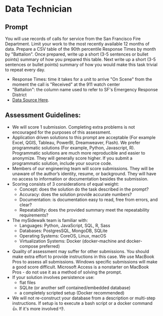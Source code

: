 # Data Technician

## Prompt
You will use records of calls for service from the San Francisco Fire Department. Limit your work to the most recently available 12 months of data. Prepare a CSV table of the 90th percentile Response Times by month by "Battalion". Once prepared, write up a short (3-5 sentences or bullet points) summary of how you prepared this table. Next write up a short (3-5 sentences or bullet points) summary of how you would make this task trivial to repeat every day.
-  Response Times: time it takes for a unit to arrive "On Scene" from the moment the call is "Received" at the 911 watch center
- "Battalion": the column name used to refer to SF's Emergency Response District
- [Data Source Here](https://data.sfgov.org/Public-Safety/Fire-Department-Calls-for-Service/nuek-vuh3).

## Assessment Guidelines:
* We will score 1 submission. Completing extra problems is not encouraged for the purposes of this assessment.
* Application driven solutions to this prompt are acceptable (For example Excel, QGIS, Tableau, PowerBI, Dreamweaver, Flash). We prefer programmatic solutions (For example, Python, Javascript, R). Programmatic solutions are much more reproducible and easier to anonymize. They will generally score higher. If you submit a programmatic solution, include your source code. 
* Members of our engineering team will score submissions. They will be unaware of the author’s identity, resume, or background. They will have no access to information or documentation besides the submission.
* Scoring consists of 3 considerations of equal weight:
  * Concept: does the solution do the task described in the prompt?
  * Accuracy: does the solution provide accurate numbers?
  * Documentation: is documentation easy to read, free from errors, and clear?
  * Repeatability: does the provided summary meet the repeatability requirements?
* The mySidewalk team is familiar with:
  * Languages: Python, JavaScript, SQL, R, Sass
  * Databases: PostgresSQL, MongoDB, SQLite
  * Operating Systems: CoreOS, Linux, macOS
  * Virtualization Systems: Docker (docker-machine and docker-compose preferred)
* Quality of assessment may suffer for other submissions. You should make extra effort to provide instructions in this case. We use MacBook Pros to assess all submissions. Windows specific submissions will make a good score difficult. Microsoft Access is a nonstarter on MacBook Pros - do not use it as a method of solving the prompt.
* If your solution involves persistence use:
  * flat files
  * SQLite (or another self contained/embedded database)
  * a completely scripted setup (Docker recommended)
* We will not re-construct your database from a description or multi-step instructions. If setup is to execute a bash script or a docker command 👍. If it's more involved 👎.
